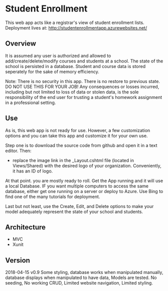 
# Student Enrollment
This web app acts like a registrar's view of student enrollment lists.
Deployment lives at: http://studentenrollmentapp.azurewebsites.net/
## Overview
It is assumed any user is authorized and allowed to add/create/delete/modify courses and students at a school. The state of the school is persisted in a database. Student and course data is stored seperately for the sake of memory efficiency. 

Note: There is no security in this app. There is no restore to previous state. DO NOT USE THIS FOR YOUR JOB! Any consequences or losses incurred, including but not limited to loss of data or stolen data, is the sole responsibility of the end user for trusting a student's homework assignment in a professional setting.

## Use
As is, this web app is not ready for use. However, a few customization options and you can take this app and customize it for your own use.

Step one is to download the source code from github and open it in a text editor. Then:

- replace the image link in the _Layout.cshtml file (located in Views/Shared) with the desired logo of your organization. Conveniently, it has an ID of logo.

At that point. you are mostly ready to roll. Get the App running and it will use a local Database. IF you want multiple computers to access the same database, either get one running on a server or deploy to Azure. Use Bing to find one of the many tutorials for deployment.

Last but not least, use the Create, Edit, and Delete options to make your model adequately represent the state of your school and students.

## Architecture
- MVC
- Xunit

## Version
2018-04-15 v0.9 Some styling, database works when manipulated manually, database displays when manipulated to have data, Models are tested. No seeding, No working CRUD, Limited website navigation, Limited styling.
